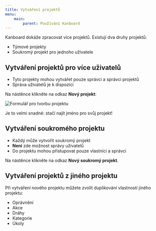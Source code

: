 ```yaml
---
title: Vytváření projektů
menu:
    main:
        parent: Používání Kanboard
---
```


Kanboard dokáže zpracovat více projektů. Existují dva druhy projektů:

- Týmové projekty
- Soukromý projekt pro jednoho uživatele

Vytváření projektů pro více uživatelů
-------------------------------------

- Tyto projekty mohou vytvářet pouze správci a správci projektů
- Správa uživatelů je k dispozici

Na nástěnce klikněte na odkaz **Nový projekt**:

![Formulář pro tvorbu projektu](/images/v1/new-project.png)

Je to velmi snadné: stačí najít jméno pro svůj projekt!

Vytváření soukromého projektu
-----------------------------

- Každý může vytvořit soukromý projekt
- **Není** zde možnost správy uživatelů
- Do projektu mohou přistupovat pouze vlastníci a správci

Na nástěnce klikněte na odkaz **Nový soukromý projekt**.

Vytváření projektů z jiného projektu
--------------------------------------

Při vytváření nového projektu můžete zvolit duplikování vlastností jiného projektu:

- Oprávnění
- Akce
- Dráhy
- Kategorie
- Úkoly